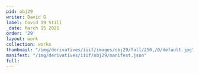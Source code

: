 ```yaml
---
pid: obj29
writer: David G
label: Covid 19 Still
_date: March 15 2021
order: '29'
layout: work
collection: works
thumbnail: "/img/derivatives/iiif/images/obj29/full/250,/0/default.jpg"
manifest: "/img/derivatives/iiif/obj29/manifest.json"
full:
---
```


